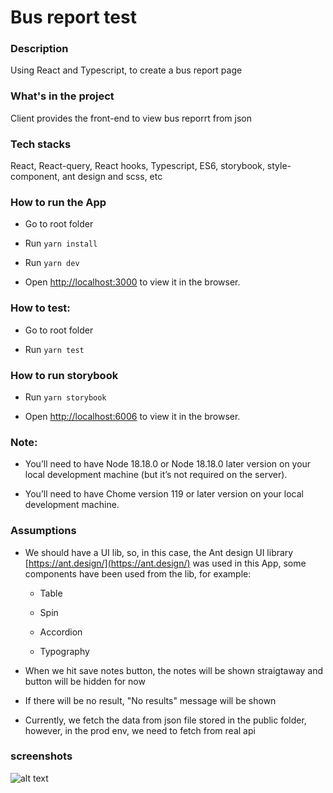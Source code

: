 # Bus report test

### Description

Using React and Typescript, to create a bus report page

### What's in the project

Client provides the front-end to view bus reporrt from json

### Tech stacks

React, React-query, React hooks, Typescript, ES6, storybook, style-component, ant design and scss, etc

### How to run the App

- Go to root folder

- Run `yarn install`

- Run `yarn dev`

- Open [http://localhost:3000](http://localhost:3000) to view it in the browser.

### How to test:

- Go to root folder

- Run `yarn test`

### How to run storybook

- Run `yarn storybook`

- Open [http://localhost:6006](http://localhost:6006) to view it in the browser.

### Note:

- You’ll need to have Node 18.18.0 or Node 18.18.0 later version on your local development machine (but it’s not required on the server).

- You’ll need to have Chome version 119 or later version on your local development machine.

### Assumptions

- We should have a UI lib, so, in this case, the Ant design UI library [https://ant.design/](https://ant.design/) was used in this App, some components have been used from the lib, for example:

  - Table

  - Spin

  - Accordion

  - Typography

- When we hit save notes button, the notes will be shown straigtaway and button will be hidden for now

- If there will be no result, "No results" message will be shown

- Currently, we fetch the data from json file stored in the public folder, however, in the prod env, we need to fetch from real api

### screenshots

![alt text](https://github.com/[username]/[reponame]/blob/[branch]/image.jpg?raw=true)

